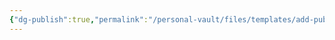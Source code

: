 ```yaml
---
{"dg-publish":true,"permalink":"/personal-vault/files/templates/add-publishing-frontmater/","tags":"gardenEntry"}
---
```


